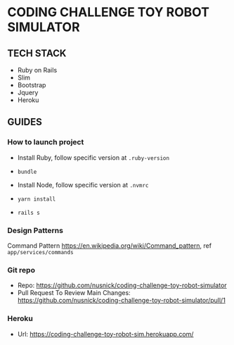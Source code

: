 # CODING CHALLENGE TOY ROBOT SIMULATOR

TECH STACK
-------------------------
- Ruby on Rails
- Slim
- Bootstrap
- Jquery
- Heroku


GUIDES
-------------------------

### How to launch project

- Install Ruby, follow specific version at `.ruby-version`

- `bundle`

- Install Node, follow specific version at `.nvmrc`

- `yarn install`

- `rails s`

### Design Patterns

Command Pattern https://en.wikipedia.org/wiki/Command_pattern, ref `app/services/commands`

### Git repo
- Repo: https://github.com/nusnick/coding-challenge-toy-robot-simulator
- Pull Request To Review Main Changes: https://github.com/nusnick/coding-challenge-toy-robot-simulator/pull/1

### Heroku
- Url: https://coding-challenge-toy-robot-sim.herokuapp.com/
